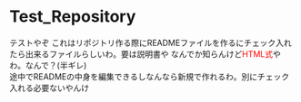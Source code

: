 # Test_Repository
テストやぞ
これはリポジトリ作る際にREADMEファイルを作るにチェック入れたら出来るファイルらしいわ。要は説明書や
なんでか知らんけど<font color="red">HTML式</font>やわ。なんで？(半ギレ)<br>
途中でREADMEの中身を編集できるしなんなら新規で作れるわ。別にチェック入れる必要ないやんけ
